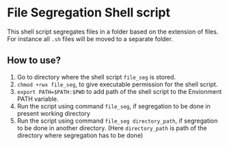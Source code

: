 # File Segregation Shell script

This shell script segregates files in a folder based on the extension of files. For instance all `.sh` files will be moved to a separate folder.

## How to use?
1. Go to directory where the shell script `file_seg` is stored. 
2. `chmod +rwx file_seg`, to give executable permission for the shell script.
3. `export PATH=$PATH:$PWD` to add path of the shell script to the Envionment PATH variable.
4. Run the script using command `file_seg`, if segregation to be done in present working directory
5. Run the script using command `file_seg directory_path`, if segregation to be done in another directory. (Here `directory_path` is path of the directory where segregation has to be done)


